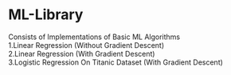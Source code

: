# ML-Library
Consists of Implementations of Basic ML Algorithms <br>
1.Linear Regression (Without Gradient Descent) <br>
2.Linear Regression (With Gradient Descent) <br>
3.Logistic Regression On Titanic Dataset (With Gradient Descent) <br>
